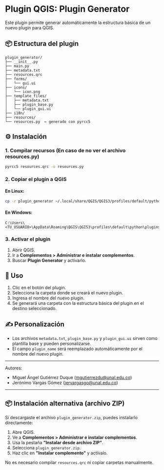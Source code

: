 # Plugin QGIS: Plugin Generator

Este plugin permite generar automáticamente la estructura básica de un nuevo plugin para QGIS.

## 📦 Estructura del plugin

```
plugin_generator/
├── __init__.py
├── main.py
├── metadata.txt
├── resources.qrc
├── forms/
│   └── gui.ui
├── icons/
│   └── icon.png
├── template_files/
│   ├── metadata.txt
│   ├── plugin_base.py
│   └── plugin_gui.ui
├── i18n/
├── resources/
└── resources.py  ← generado con pyrcc5
```

## ⚙️ Instalación

### 1. Compilar recursos (En caso de no ver el archivo resources.py)

```bash
pyrcc5 resources.qrc -o resources.py
```

### 2. Copiar el plugin a QGIS

#### En Linux:
```bash
cp -r plugin_generator ~/.local/share/QGIS/QGIS3/profiles/default/python/plugins/
```

#### En Windows:
```
C:\Users\<TU_USUARIO>\AppData\Roaming\QGIS\QGIS3\profiles\default\python\plugins\
```

### 3. Activar el plugin

1. Abrir QGIS.
2. Ir a **Complementos > Administrar e instalar complementos**.
3. Buscar **Plugin Generator** y activarlo.

## 🚀 Uso

1. Clic en el botón del plugin.
2. Selecciona la carpeta donde se creará el nuevo plugin.
3. Ingresa el nombre del nuevo plugin.
4. Se generará una carpeta con la estructura básica del plugin en el destino seleccionado.

## ✍️ Personalización

- Los archivos `metadata.txt`, `plugin_base.py` y `plugin_gui.ui` sirven como plantilla base y pueden personalizarse.
- El campo `plugin_name` será reemplazado automáticamente por el nombre del nuevo plugin.

---

Autores:  
- Miguel Ángel Gutiérrez Duque (mgutierrezdu@unal.edu.co)  
- Jerónimo Vargas Gómez (jervargasgo@unal.edu.co)


---

## 📦 Instalación alternativa (archivo ZIP)

Si descargaste el archivo `plugin_generator.zip`, puedes instalarlo directamente:

1. Abre QGIS.
2. Ve a **Complementos > Administrar e instalar complementos**.
3. Usa la pestaña **"Instalar desde archivo ZIP"**.
4. Selecciona `plugin_generator.zip`.
5. Haz clic en **"Instalar complemento"** y actívalo.

No es necesario compilar `resources.qrc` ni copiar carpetas manualmente.
